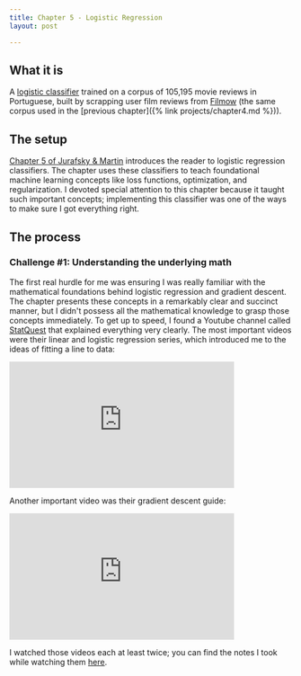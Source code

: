 ```yaml
---
title: Chapter 5 - Logistic Regression
layout: post

---
```


## What it is

A [logistic classifier](https://github.com/lucasadelino/Learning-Compling/tree/main/Textbooks/Speech%20and%20Language%20Processing%20(Jurafsky%2C%20Martin)/Chapter%205%20-%20Logistic%20Regression) trained on a corpus of 105,195 movie reviews in Portuguese, built by scrapping user film reviews from [Filmow](http://filmow.com) (the same corpus used in the [previous chapter]({% link projects/chapter4.md %})). 

## The setup

[Chapter 5 of Jurafsky & Martin](https://web.stanford.edu/~jurafsky/slp3/5.pdf) introduces the reader to logistic regression classifiers. The chapter uses these classifiers to teach foundational machine learning concepts like loss functions, optimization, and regularization. I devoted special attention to this chapter because it taught such important concepts; implementing this classifier was one of the ways to make sure I got everything right. 

## The process

### Challenge #1: Understanding the underlying math

The first real hurdle for me was ensuring I was really familiar with the mathematical foundations behind logistic regression and gradient descent. The chapter presents these concepts in a remarkably clear and succinct manner, but I didn't possess all the mathematical knowledge to grasp those concepts immediately. To get up to speed, I found a Youtube channel called [StatQuest](https://www.youtube.com/channel/UCtYLUTtgS3k1Fg4y5tAhLbw) that explained everything very clearly. The most important videos were their linear and logistic regression series, which introduced me to the ideas of fitting a line to data:

<iframe width="400" height="225" src="https://www.youtube.com/embed/PaFPbb66DxQ" title="YouTube video player" frameborder="0" allow="accelerometer; autoplay; clipboard-write; encrypted-media; gyroscope; picture-in-picture" allowfullscreen></iframe>

Another important video was their gradient descent guide:

<iframe width="400" height="225" src="https://www.youtube.com/embed/sDv4f4s2SB8" title="YouTube video player" frameborder="0" allow="accelerometer; autoplay; clipboard-write; encrypted-media; gyroscope; picture-in-picture" allowfullscreen></iframe>

I watched those videos each at least twice; you can find the notes I took while watching them [here](https://github.com/lucasadelino/Learning-Compling/blob/main/Textbooks/Speech%20and%20Language%20Processing%20(Jurafsky%2C%20Martin)/Chapter%205%20-%20Logistic%20Regression/statquestnotes.md). 

